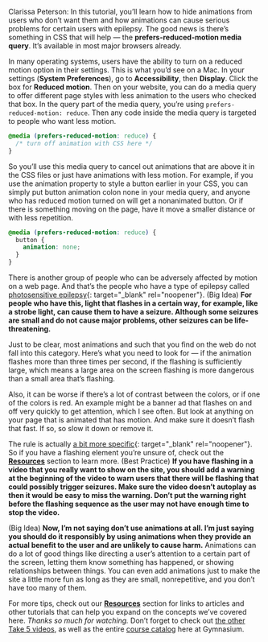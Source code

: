 
Clarissa Peterson: In this tutorial, you’ll learn how to hide animations from users who don’t want them and how animations can cause serious problems for certain users with epilepsy. The good news is there’s something in CSS that will help — the **prefers-reduced-motion media query**. It’s available in most major browsers already.

In many operating systems, users have the ability to turn on a reduced motion option in their settings. This is what you’d see on a Mac. In your settings (**System Preferences**), go to **Accessibility**, then **Display**. Click the box for **Reduced motion**. Then on your website, you can do a media query to offer different page styles with less animation to the users who checked that box. In the query part of the media query, you’re using `prefers-reduced-motion: reduce`. Then any code inside the media query is targeted to people who want less motion.

```css
@media (prefers-reduced-motion: reduce) {
  /* turn off animation with CSS here */
}
```

So you’ll use this media query to cancel out animations that are above it in the CSS files or just have animations with less motion. For example, if you use the animation property to style a button earlier in your CSS, you can simply put button animation colon none in your media query, and anyone who has reduced motion turned on will get a nonanimated button. Or if there is something moving on the page, have it move a smaller distance or with less repetition.

```css
@media (prefers-reduced-motion: reduce) {
  button {
    animation: none;
  }
}
```

There is another group of people who can be adversely affected by motion on a web page. And that’s the people who have a type of epilepsy called [photosensitive epilepsy][1]{: target="_blank" rel="noopener"}. (Big Idea) **For people who have this, light that flashes in a certain way, for example, like a strobe light, can cause them to have a seizure. Although some seizures are small and do not cause major problems, other seizures can be life-threatening.**

Just to be clear, most animations and such that you find on the web do not fall into this category. Here’s what you need to look for — if the animation flashes more than three times per second, if the flashing is sufficiently large, which means a large area on the screen flashing is more dangerous than a small area that’s flashing.

Also, it can be worse if there’s a lot of contrast between the colors, or if one of the colors is red. An example might be a banner ad that flashes on and off very quickly to get attention, which I see often. But look at anything on your page that is animated that has motion. And make sure it doesn’t flash that fast. If so, so slow it down or remove it.

The rule is actually [a bit more specific][2]{: target="_blank" rel="noopener"}. So if you have a flashing element you’re unsure of, check out the [**Resources**](#tutorial-resources) section to learn more. (Best Practice) **If you have flashing in a video that you really want to show on the site, you should add a warning at the beginning of the video to warn users that there will be flashing that could possibly trigger seizures. Make sure the video doesn’t autoplay as then it would be easy to miss the warning. Don’t put the warning right before the flashing sequence as the user may not have enough time to stop the video.**

(Big Idea) **Now, I’m not saying don’t use animations at all. I’m just saying you should do it responsibly by using animations when they provide an actual benefit to the user and are unlikely to cause harm.** Animations can do a lot of good things like directing a user’s attention to a certain part of the screen, letting them know something has happened, or showing relationships between things. You can even add animations just to make the site a little more fun as long as they are small, nonrepetitive, and you don’t have too many of them.

For more tips, check out our [**Resources**](#tutorial-resources) section for links to articles and other tutorials that can help you expand on the concepts we’ve covered here. *Thanks so much for watching.* Don’t forget to check out [the other Take 5 videos][3], as well as the entire [course catalog][4] here at Gymnasium.

[1]: https://epilepsy.com/learn/triggers-seizures/photosensitivity-and-seizures
[2]: https://w3.org/tr/understanding-wcag20/seizure-does-not-violate.html
[3]: https://thegymnasium.com/courses/take5
[4]: https://thegymnasium.com/courses
